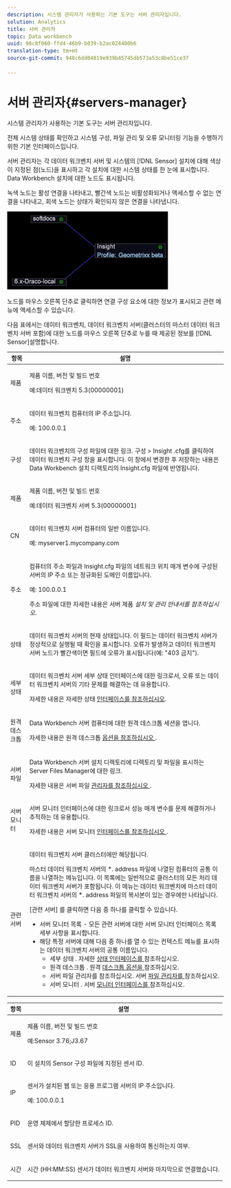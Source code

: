 ```yaml
---
description: 시스템 관리자가 사용하는 기본 도구는 서버 관리자입니다.
solution: Analytics
title: 서버 관리자
topic: Data workbench
uuid: 96c8f060-ffd4-46b9-b039-b2ac024400b6
translation-type: tm+mt
source-git-commit: 948c6dd04819e939b45745db573a53c8be51ce37

---
```



# 서버 관리자{#servers-manager}

시스템 관리자가 사용하는 기본 도구는 서버 관리자입니다.

전체 시스템 상태를 확인하고 시스템 구성, 파일 관리 및 오류 모니터링 기능을 수행하기 위한 기본 인터페이스입니다.

서버 관리자는 각 데이터 워크벤치 서버 및 시스템의 [!DNL Sensor] 설치에 대해 색상이 지정된 점(노드)을 표시하고 각 설치에 대한 시스템 상태를 한 눈에 표시합니다. Data Workbench 설치에 대한 노드도 표시됩니다.

녹색 노드는 활성 연결을 나타내고, 빨간색 노드는 비활성화되거나 액세스할 수 없는 연결을 나타내고, 회색 노드는 상태가 확인되지 않은 연결을 나타냅니다.

![](assets/vis_SysStat_RedGreenDots.png)

노드를 마우스 오른쪽 단추로 클릭하면 연결 구성 요소에 대한 정보가 표시되고 관련 메뉴에 액세스할 수 있습니다.

다음 표에서는 데이터 워크벤치, 데이터 워크벤치 서버(클러스터의 마스터 데이터 워크벤치 서버 포함)에 대한 노드를 마우스 오른쪽 단추로 누를 때 제공된 정보를 [!DNL Sensor]설명합니다.

<table id="table_C459CAAB07D34144B5BFFCCC84C2BB37"> 
 <thead> 
  <tr> 
   <th colname="col1" class="entry"> 항목 </th> 
   <th colname="col2" class="entry"> 설명 </th> 
  </tr> 
 </thead>
 <tbody> 
  <tr> 
   <td colname="col1"> <p>제품 </p> </td> 
   <td colname="col2"> <p>제품 이름, 버전 및 빌드 번호 </p> <p>예:데이터 워크벤치 5.3(00000001) </p> </td> 
  </tr> 
  <tr> 
   <td colname="col1"> <p>주소 </p> </td> 
   <td colname="col2"> <p>데이터 워크벤치 컴퓨터의 IP 주소입니다. </p> <p>예: 100.0.0.1 </p> </td> 
  </tr> 
  <tr> 
   <td colname="col1"> <p>구성 </p> </td> 
   <td colname="col2"> <p>데이터 워크벤치의 <span class="keyword"> 구성 파일에 대한 </span> 링크. 구성 <span class="uicontrol"> &gt; </span> Insight <span class="uicontrol"> .cfg를 </span> 클릭하여 데이터 워크벤치 구성 창을 표시합니다. 이 창에서 변경한 후 저장하는 내용은 Data Workbench 설치 디렉토리의 <span class="filepath"> Insight.cfg </span> 파일에 반영됩니다. </p> </td> 
  </tr> 
  <tr> 
   <td colname="col1"> <p>제품 </p> </td> 
   <td colname="col2"> <p>제품 이름, 버전 및 빌드 번호 </p> <p>예:데이터 워크벤치 서버 5.3(00000001) </p> </td> 
  </tr> 
  <tr> 
   <td colname="col1"> <p>CN </p> </td> 
   <td colname="col2"> <p>데이터 워크벤치 서버 컴퓨터의 일반 이름입니다. </p> <p>예: <span class="filepath"> myserver1.mycompany.com </span> </p> </td> 
  </tr> 
  <tr> 
   <td colname="col1"> <p>주소 </p> </td> 
   <td colname="col2"> <p>컴퓨터의 주소 파일과 Insight.cfg 파일의 네트워크 위치 매개 변수에 구성된 서버의 IP 주소 또는 정규화된 도메인 <span class="filepath"></span> 이름입니다. </p> <p>예: 100.0.0.1 </p> <p>주소 파일에 대한 자세한 내용은 서버 제품 <i>설치 및 관리 안내서를 참조하십시오</i>. </p> </td> 
  </tr> 
  <tr> 
   <td colname="col1"> <p>상태 </p> </td> 
   <td colname="col2"> <p>데이터 워크벤치 서버의 현재 상태입니다. 이 필드는 데이터 워크벤치 서버가 정상적으로 실행될 때 확인을 표시합니다. 오류가 발생하고 데이터 워크벤치 서버 노드가 빨간색이면 필드에 오류가 표시됩니다(예: "403 금지"). </p> </td> 
  </tr> 
  <tr> 
   <td colname="col1"> <p>세부 상태 </p> </td> 
   <td colname="col2"> <p>데이터 워크벤치 서버 세부 <span class="keyword"> 상태 </span> 인터페이스에 대한 링크로서, <span class="wintitle"> </span> 오류 또는 데이터 워크벤치 서버의 기타 문제를 해결하는 데 유용합니다. </p> <p>자세한 내용은 자세한 상태 <a href="../../../home/c-get-started/c-admin-intrf/c-det-stat-interf.md"> 인터페이스를 참조하십시오</a>. </p> </td> 
  </tr> 
  <tr> 
   <td colname="col1"> <p>원격 데스크톱 </p> </td> 
   <td colname="col2"> <p>Data Workbench <span class="wintitle"> 서버 컴퓨터에 대한 원격 데스크톱 </span> 세션을 엽니다. </p> <p>자세한 내용은 원격 데스크톱 <a href="../../../home/c-get-started/c-admin-intrf/t-rmt-dsktp-opt.md#task-dc0bdb4630474a17af67b931bc22d9ef"> 옵션을 참조하십시오 </a>. </p> </td> 
  </tr> 
  <tr> 
   <td colname="col1"> <p>서버 파일 </p> </td> 
   <td colname="col2"> <p>Data Workbench <span class="wintitle"> 서버 설치 디렉토리에 디렉토리 및 파일을 </span>표시하는 Server Files Manager에 대한 링크. </p> <p>자세한 내용은 서버 파일 <a href="../../../home/c-get-started/c-admin-intrf/c-svr-files-mgr.md#concept-73a0808487c8424285ae7302f53bc5f4"> 관리자를 참조하십시오 </a>. </p> </td> 
  </tr> 
  <tr> 
   <td colname="col1"> <p>서버 모니터 </p> </td> 
   <td colname="col2"> <p>서버 모니터 <span class="wintitle"> 인터페이스에 대한 </span> 링크로서 성능 매개 변수를 문제 해결하거나 추적하는 데 유용합니다. </p> <p>자세한 내용은 서버 모니터 <a href="../../../home/c-get-started/c-admin-intrf/c-svr-mtr-intfc.md#concept-3bea7441de20409585e63060d5489f45"> 인터페이스를 참조하십시오 </a>. </p> </td> 
  </tr> 
  <tr> 
   <td colname="col1"> <p>관련 서버 </p> </td> 
   <td colname="col2"> <p>데이터 워크벤치 서버 클러스터에만 해당됩니다. </p> <p>마스터 데이터 워크벤치 서버의 *. <span class="filepath"> address </span> 파일에 나열된 컴퓨터의 공통 이름을 나열하는 메뉴입니다. 이 목록에는 일반적으로 클러스터의 모든 처리 <span class="keyword"> 데이터 워크벤치 서버가 </span> 포함됩니다. 이 메뉴는 데이터 워크벤치에 마스터 데이터 워크벤치 서버의 *. <span class="filepath"> address </span> 파일의 복사본이 있는 경우에만 나타납니다. </p> <p>[관련 서버] <span class="uicontrol"> 를 클릭하면 </span>다음 중 하나를 클릭할 수 있습니다. 
     <ul id="ul_3B28B8579B1945FD80669EDFDFDA84A6"> 
      <li id="li_90094B46CB304C179136BB75FF0D6DBD"> <span class="uicontrol"> 서버 모니터 </span>목록 - 모든 관련 서버에 대한 <span class="wintitle"> 서버 모니터 </span> 인터페이스 목록 세부 사항을 표시합니다. </li> 
      <li id="li_CD6FF5BB52874ABCB536C2DE2376587A">해당 특정 서버에 대해 다음 중 하나를 열 수 있는 컨텍스트 메뉴를 표시하는 데이터 워크벤치 서버의 공통 이름입니다. 
       <ul id="ul_928510D1DE68471583F2EE7547AEB824"> 
        <li id="li_8399338137354A59B9B4D24AF7EEE868"> <span class="uicontrol"> 세부 상태 </span>. 자세한 <a href="../../../home/c-get-started/c-admin-intrf/c-det-stat-interf.md"> 상태 인터페이스를 </a>참조하십시오. </li> 
        <li id="li_0FE569C56B3F4583BC1F3DF3B4F55765"> <span class="uicontrol"> 원격 데스크톱 </span>. 원격 <a href="../../../home/c-get-started/c-admin-intrf/t-rmt-dsktp-opt.md#task-dc0bdb4630474a17af67b931bc22d9ef"> 데스크톱 옵션을 </a>참조하십시오. </li> 
        <li id="li_2B6F8419CB5945C9B411F6A7C2C859FF"> <span class="uicontrol"> 서버 파일 관리자를 </span>참조하십시오. 서버 <a href="../../../home/c-get-started/c-admin-intrf/c-svr-files-mgr.md#concept-73a0808487c8424285ae7302f53bc5f4"> 파일 관리자를 </a>참조하십시오. </li> 
        <li id="li_F22F974EB4DE4F0F93623AE98C7DCEBC"> <span class="uicontrol"> 서버 모니터 </span>. 서버 <a href="../../../home/c-get-started/c-admin-intrf/c-svr-mtr-intfc.md#concept-3bea7441de20409585e63060d5489f45"> 모니터 인터페이스를 </a>참조하십시오. </li> 
       </ul> </li> 
     </ul> </p> </td> 
  </tr> 
 </tbody> 
</table>

<table id="table_5BFA0AFE2D9A4337BF04343879DAD03B"> 
 <thead> 
  <tr> 
   <th colname="col1" class="entry"> 항목 </th> 
   <th colname="col2" class="entry"> 설명 </th> 
  </tr> 
 </thead>
 <tbody> 
  <tr> 
   <td colname="col1"> <p>제품 </p> </td> 
   <td colname="col2"> <p>제품 이름, 버전 및 빌드 번호 </p> <p>예:Sensor 3.76;J3.67 </p> </td> 
  </tr> 
  <tr> 
   <td colname="col1"> <p>ID </p> </td> 
   <td colname="col2"> 이 <span class="wintitle"> 설치의 Sensor </span> 구성 파일에 지정된 <span class="wintitle"> 센서 </span> ID. </td> 
  </tr> 
  <tr> 
   <td colname="col1"> <p>IP </p> </td> 
   <td colname="col2"> <p>센서가 설치된 웹 또는 응용 프로그램 서버의 <span class="wintitle"> IP </span> 주소입니다. </p> <p>예: 100.0.0.1 </p> </td> 
  </tr> 
  <tr> 
   <td colname="col1"> <p>PID </p> </td> 
   <td colname="col2"> <p>운영 체제에서 할당한 프로세스 ID. </p> </td> 
  </tr> 
  <tr> 
   <td colname="col1"> <p>SSL </p> </td> 
   <td colname="col2"> <p>센서와 <span class="wintitle"> 데이터 워크벤치 </span> 서버가 SSL을 사용하여 통신하는지 여부. </p> </td> 
  </tr> 
  <tr> 
   <td colname="col1"> <p>시간 </p> </td> 
   <td colname="col2"> <p>시간 (HH:MM:SS) 센서가 <span class="wintitle"> 데이터 워크벤치 서버와 </span> 마지막으로 연결했습니다. </p> </td> 
  </tr> 
 </tbody> 
</table>
